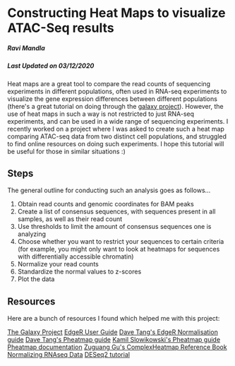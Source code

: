 # Constructing Heat Maps to visualize ATAC-Seq results

##### Ravi Mandla

##### Last Updated on 03/12/2020

Heat maps are a great tool to compare the read counts of sequencing experiments in different populations, often used in RNA-seq experiments to visualize the gene expression differences between different populations (there's a great tutorial on doing through the [galaxy project](https://galaxyproject.github.io/training-material/topics/transcriptomics/tutorials/rna-seq-viz-with-heatmap2/tutorial.html)). However, the use of heat maps in such a way is not restricted to just RNA-seq experiments, and can be used in a wide range of sequencing experiments. I recently worked on a project where I was asked to create such a heat map comparing ATAC-seq data from two distinct cell populations, and struggled to find online resources on doing such experiments. I hope this tutorial will be useful for those in similar situations :)

## Steps

The general outline for conducting such an analysis goes as follows...

1. Obtain read counts and genomic coordinates for BAM peaks
2. Create a list of consensus sequences, with sequences present in all samples, as well as their read count
3. Use thresholds to limit the amount of consensus sequences one is analyzing
4. Choose whether you want to restrict your sequences to certain criteria (for example, you might only want to look at heatmaps for sequences with differentially accessible chromatin)
5. Normalize your read counts
6. Standardize the normal values to z-scores
7. Plot the data

## Resources

Here are a bunch of resources I found which helped me with this project:

[The Galaxy Project](https://galaxyproject.github.io/training-material/topics/transcriptomics/tutorials/rna-seq-viz-with-heatmap2/tutorial.html)
[EdgeR User Guide](https://www.bioconductor.org/packages/release/bioc/vignettes/edgeR/inst/doc/edgeRUsersGuide.pdf)
[Dave Tang's EdgeR Normalisation guide](https://davetang.org/muse/2011/01/24/normalisation-methods-for-dge-data/)
[Dave Tang's Pheatmap guide](https://davetang.org/muse/2018/05/15/making-a-heatmap-in-r-with-the-pheatmap-package/)
[Kamil Slowikowski's Pheatmap guide](https://slowkow.com/notes/pheatmap-tutorial/)
[Pheatmap documentation](https://cran.r-project.org/web/packages/pheatmap/pheatmap.pdf)
[Zuguang Gu's ComplexHeatmap Reference Book](https://jokergoo.github.io/ComplexHeatmap-reference/book/)
[Normalizing RNAseq Data](https://genomebiology.biomedcentral.com/articles/10.1186/gb-2010-11-3-r25)
[DESeq2 tutorial](http://bioconductor.org/packages/devel/bioc/vignettes/DESeq2/inst/doc/DESeq2.html)
